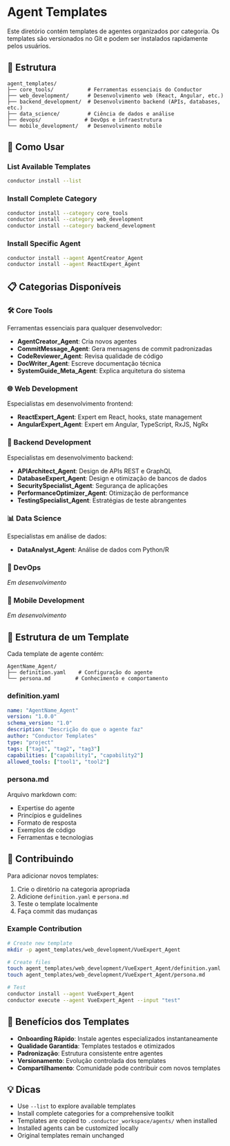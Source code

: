 # Agent Templates

Este diretório contém templates de agentes organizados por categoria. Os templates são versionados no Git e podem ser instalados rapidamente pelos usuários.

## 📁 Estrutura

```
agent_templates/
├── core_tools/           # Ferramentas essenciais do Conductor
├── web_development/      # Desenvolvimento web (React, Angular, etc.)
├── backend_development/  # Desenvolvimento backend (APIs, databases, etc.)
├── data_science/         # Ciência de dados e análise
├── devops/              # DevOps e infraestrutura
└── mobile_development/   # Desenvolvimento mobile
```

## 🚀 Como Usar

### List Available Templates
```bash
conductor install --list
```

### Install Complete Category
```bash
conductor install --category core_tools
conductor install --category web_development
conductor install --category backend_development
```

### Install Specific Agent
```bash
conductor install --agent AgentCreator_Agent
conductor install --agent ReactExpert_Agent
```

## 📋 Categorias Disponíveis

### 🛠️ Core Tools
Ferramentas essenciais para qualquer desenvolvedor:
- **AgentCreator_Agent**: Cria novos agentes
- **CommitMessage_Agent**: Gera mensagens de commit padronizadas
- **CodeReviewer_Agent**: Revisa qualidade de código
- **DocWriter_Agent**: Escreve documentação técnica
- **SystemGuide_Meta_Agent**: Explica arquitetura do sistema

### 🌐 Web Development
Especialistas em desenvolvimento frontend:
- **ReactExpert_Agent**: Expert em React, hooks, state management
- **AngularExpert_Agent**: Expert em Angular, TypeScript, RxJS, NgRx

### 🔧 Backend Development
Especialistas em desenvolvimento backend:
- **APIArchitect_Agent**: Design de APIs REST e GraphQL
- **DatabaseExpert_Agent**: Design e otimização de bancos de dados
- **SecuritySpecialist_Agent**: Segurança de aplicações
- **PerformanceOptimizer_Agent**: Otimização de performance
- **TestingSpecialist_Agent**: Estratégias de teste abrangentes

### 📊 Data Science
Especialistas em análise de dados:
- **DataAnalyst_Agent**: Análise de dados com Python/R

### 🚀 DevOps
*Em desenvolvimento*

### 📱 Mobile Development
*Em desenvolvimento*

## 🔧 Estrutura de um Template

Cada template de agente contém:

```
AgentName_Agent/
├── definition.yaml    # Configuração do agente
└── persona.md        # Conhecimento e comportamento
```

### definition.yaml
```yaml
name: "AgentName_Agent"
version: "1.0.0"
schema_version: "1.0"
description: "Descrição do que o agente faz"
author: "Conductor Templates"
type: "project"
tags: ["tag1", "tag2", "tag3"]
capabilities: ["capability1", "capability2"]
allowed_tools: ["tool1", "tool2"]
```

### persona.md
Arquivo markdown com:
- Expertise do agente
- Princípios e guidelines
- Formato de resposta
- Exemplos de código
- Ferramentas e tecnologias

## 📝 Contribuindo

Para adicionar novos templates:

1. Crie o diretório na categoria apropriada
2. Adicione `definition.yaml` e `persona.md`
3. Teste o template localmente
4. Faça commit das mudanças

### Example Contribution
```bash
# Create new template
mkdir -p agent_templates/web_development/VueExpert_Agent

# Create files
touch agent_templates/web_development/VueExpert_Agent/definition.yaml
touch agent_templates/web_development/VueExpert_Agent/persona.md

# Test
conductor install --agent VueExpert_Agent
conductor execute --agent VueExpert_Agent --input "test"
```

## 🎯 Benefícios dos Templates

- **Onboarding Rápido**: Instale agentes especializados instantaneamente
- **Qualidade Garantida**: Templates testados e otimizados
- **Padronização**: Estrutura consistente entre agentes
- **Versionamento**: Evolução controlada dos templates
- **Compartilhamento**: Comunidade pode contribuir com novos templates

## 💡 Dicas

- Use `--list` to explore available templates
- Install complete categories for a comprehensive toolkit
- Templates are copied to `.conductor_workspace/agents/` when installed
- Installed agents can be customized locally
- Original templates remain unchanged